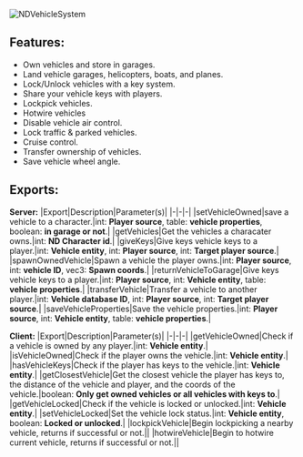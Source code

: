 ![NDVehicleSystem](https://user-images.githubusercontent.com/86536434/200143075-342da3a9-2304-4001-a1d7-fdb59936f912.png)


## Features:
* Own vehicles and store in garages.
* Land vehicle garages, helicopters, boats, and planes.
* Lock/Unlock vehicles with a key system.
* Share your vehicle keys with players.
* Lockpick vehicles.
* Hotwire vehicles
* Disable vehicle air control.
* Lock traffic & parked vehicles.
* Cruise control.
* Transfer ownership of vehicles.
* Save vehicle wheel angle.

## Exports:

**Server:**
|Export|Description|Parameter(s)|
|-|-|-|
|setVehicleOwned|save a vehicle to a character.|int: **Player source**, table: **vehicle properties**, boolean: **in garage or not**.|
|getVehicles|Get the vehicles a characater owns.|int: **ND Character id**.|
|giveKeys|Give keys vehicle keys to a player.|int: **Vehicle entity**, int: **Player source**, int: **Target player source**.|
|spawnOwnedVehicle|Spawn a vehicle the player owns.|int: **Player source**, int: **vehicle ID**, vec3: **Spawn coords**.|
|returnVehicleToGarage|Give keys vehicle keys to a player.|int: **Player source**, int: **Vehicle entity**, table: **vehicle properties**.|
|transferVehicle|Transfer a vehicle to another player.|int: **Vehicle database ID**, int: **Player source**, int: **Target player source**.|
|saveVehicleProperties|Save the vehicle properties.|int: **Player source**, int: **Vehicle entity**, table: **vehicle properties**.|

**Client:**
|Export|Description|Parameter(s)|
|-|-|-|
|getVehicleOwned|Check if a vehicle is owned by any player.|int: **Vehicle entity**.|
|isVehicleOwned|Check if the player owns the vehicle.|int: **Vehicle entity**.|
|hasVehicleKeys|Check if the player has keys to the vehicle.|int: **Vehicle entity**.|
|getClosestVehicle|Get the closest vehicle the player has keys to, the distance of the vehicle and player, and the coords of the vehicle.|boolean: **Only get owned vehicles or all vehicles with keys to**.|
|getVehicleLocked|Check if the vehicle is locked or unlocked.|int: **Vehicle entity**.|
|setVehicleLocked|Set the vehicle lock status.|int: **Vehicle entity**, boolean: **Locked or unlocked**.|
|lockpickVehicle|Begin lockpicking a nearby vehicle, returns if successful or not.||
|hotwireVehicle|Begin to hotwire current vehicle, returns if successful or not.||
